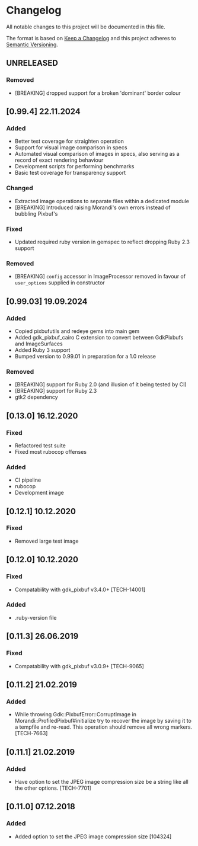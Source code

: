 # Changelog
All notable changes to this project will be documented in this file.

The format is based on [Keep a Changelog](http://keepachangelog.com/en/1.0.0/)
and this project adheres to [Semantic Versioning](http://semver.org/spec/v2.0.0.html).

## UNRELEASED
### Removed
- [BREAKING] dropped support for a broken 'dominant' border colour

## [0.99.4] 22.11.2024
### Added
- Better test coverage for straighten operation
- Support for visual image comparison in specs
- Automated visual comparison of images in specs, also serving as a record of exact rendering behaviour
- Development scripts for performing benchmarks
- Basic test coverage for transparency support

### Changed
- Extracted image operations to separate files within a dedicated module
- [BREAKING] Introduced raising Morandi's own errors instead of bubbling Pixbuf's

### Fixed
- Updated required ruby version in gemspec to reflect dropping Ruby 2.3 support

### Removed
- [BREAKING] `config` accessor in ImageProcessor removed in favour of `user_options` supplied in constructor

## [0.99.03] 19.09.2024
### Added
- Copied pixbufutils and redeye gems into main gem
- Added gdk_pixbuf_cairo C extension to convert between GdkPixbufs and ImageSurfaces
- Added Ruby 3 support
- Bumped version to 0.99.01 in preparation for a 1.0 release

### Removed
- [BREAKING] support for Ruby 2.0 (and illusion of it being tested by CI)
- [BREAKING] support for Ruby 2.3
- gtk2 dependency

## [0.13.0] 16.12.2020
### Fixed
- Refactored test suite
- Fixed most rubocop offenses
### Added
- CI pipeline
- rubocop
- Development image

## [0.12.1] 10.12.2020
### Fixed
- Removed large test image

## [0.12.0] 10.12.2020
### Fixed
- Compatability with gdk_pixbuf v3.4.0+ [TECH-14001]
### Added
- .ruby-version file


## [0.11.3] 26.06.2019
### Fixed
- Compatability with gdk_pixbuf v3.0.9+ [TECH-9065]

## [0.11.2] 21.02.2019
### Added
- While throwing Gdk::PixbufError::CorruptImage in Morandi::ProfiledPixbuf#initialize try to recover the image by saving it to a tempfile and re-read. This operation should remove all wrong markers. [TECH-7663]

## [0.11.1] 21.02.2019
### Added
- Have option to set the JPEG image compression size be a string like all the other options. [TECH-7701]

## [0.11.0] 07.12.2018
### Added
- Added option to set the JPEG image compression size [104324]
